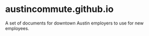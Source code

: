 # austincommute.github.io
A set of documents for downtown Austin employers to use for new employees.
